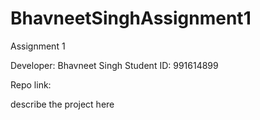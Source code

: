 # BhavneetSinghAssignment1
Assignment 1 

Developer: Bhavneet Singh
Student ID: 991614899

Repo link: 

describe the project here 

